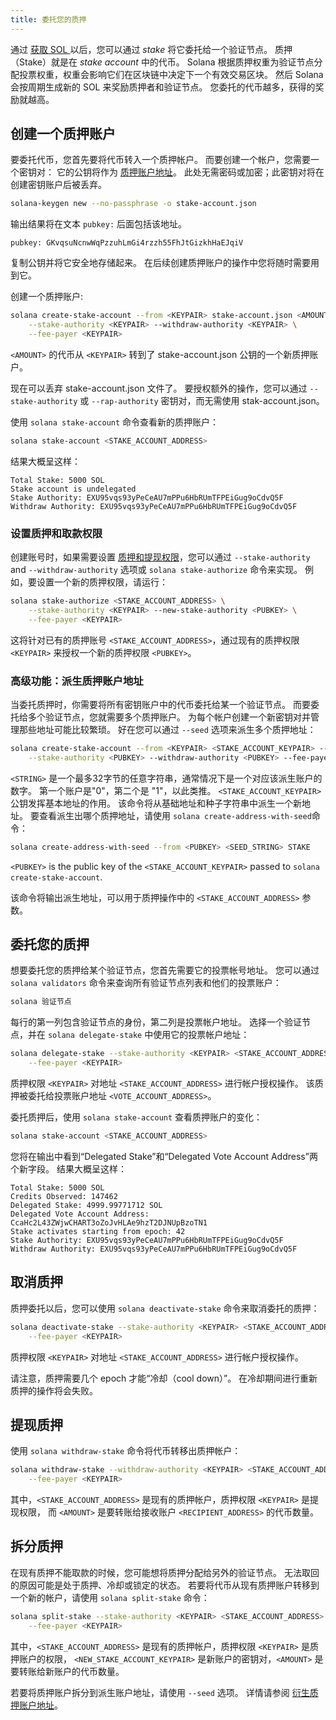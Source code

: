 ```yaml
---
title: 委托您的质押
---
```


通过 [ 获取 SOL ](transfer-tokens.md) 以后，您可以通过 _stake_ 将它委托给一个验证节点。 质押（Stake）就是在 _stake account_ 中的代币。 Solana 根据质押权重为验证节点分配投票权重，权重会影响它们在区块链中决定下一个有效交易区块。 然后 Solana 会按周期生成新的 SOL 来奖励质押者和验证节点。 您委托的代币越多，获得的奖励就越高。

## 创建一个质押账户
要委托代币，您首先要将代币转入一个质押帐户。 而要创建一个帐户，您需要一个密钥对： 它的公钥将作为 [质押账户地址](../staking/stake-accounts.md#account-address)。 此处无需密码或加密；此密钥对将在创建密钥账户后被丢弃。

```bash
solana-keygen new --no-passphrase -o stake-account.json
```

输出结果将在文本 `pubkey:` 后面包括该地址。

```text
pubkey: GKvqsuNcnwWqPzzuhLmGi4rzzh55FhJtGizkhHaEJqiV
```

复制公钥并将它安全地存储起来。 在后续创建质押账户的操作中您将随时需要用到它。

创建一个质押账户:

```bash
solana create-stake-account --from <KEYPAIR> stake-account.json <AMOUNT> \
    --stake-authority <KEYPAIR> --withdraw-authority <KEYPAIR> \
    --fee-payer <KEYPAIR>
```

`<AMOUNT>` 的代币从 `<KEYPAIR>` 转到了 stake-account.json 公钥的一个新质押账户。

现在可以丢弃 stake-account.json 文件了。 要授权额外的操作，您可以通过 `--stake-authority` 或 `--rap-authority` 密钥对，而无需使用 stak-account.json。

使用 `solana stake-account` 命令查看新的质押账户：

```bash
solana stake-account <STAKE_ACCOUNT_ADDRESS>
```

结果大概呈这样：

```text
Total Stake: 5000 SOL
Stake account is undelegated
Stake Authority: EXU95vqs93yPeCeAU7mPPu6HbRUmTFPEiGug9oCdvQ5F
Withdraw Authority: EXU95vqs93yPeCeAU7mPPu6HbRUmTFPEiGug9oCdvQ5F
```

### 设置质押和取款权限
创建账号时，如果需要设置 [质押和提现权限](../staking/stake-accounts.md#understanding-account-authorities)，您可以通过 `--stake-authority` and `--withdraw-authority` 选项或 `solana stake-authorize` 命令来实现。 例如，要设置一个新的质押权限，请运行：

```bash
solana stake-authorize <STAKE_ACCOUNT_ADDRESS> \
    --stake-authority <KEYPAIR> --new-stake-authority <PUBKEY> \
    --fee-payer <KEYPAIR>
```

这将针对已有的质押账号 `<STAKE_ACCOUNT_ADDRESS>`，通过现有的质押权限 `<KEYPAIR>` 来授权一个新的质押权限 `<PUBKEY>`。

### 高级功能：派生质押账户地址

当委托质押时，你需要将所有密钥账户中的代币委托给某一个验证节点。 而要委托给多个验证节点，您就需要多个质押账户。 为每个帐户创建一个新密钥对并管理那些地址可能比较繁琐。 好在您可以通过 `--seed` 选项来派生多个质押地址：

```bash
solana create-stake-account --from <KEYPAIR> <STAKE_ACCOUNT_KEYPAIR> --seed <STRING> <AMOUNT> \
    --stake-authority <PUBKEY> --withdraw-authority <PUBKEY> --fee-payer <KEYPAIR>
```

`<STRING>` 是一个最多32字节的任意字符串，通常情况下是一个对应该派生账户的数字。 第一个账户是"0"，第二个是 "1"，以此类推。 `<STAKE_ACCOUNT_KEYPAIR>` 公钥发挥基本地址的作用。 该命令将从基础地址和种子字符串中派生一个新地址。 要查看派生出哪个质押地址，请使用 `solana create-address-with-seed`命令：

```bash
solana create-address-with-seed --from <PUBKEY> <SEED_STRING> STAKE
```

`<PUBKEY>` is the public key of the `<STAKE_ACCOUNT_KEYPAIR>` passed to `solana create-stake-account`.

该命令将输出派生地址，可以用于质押操作中的 `<STAKE_ACCOUNT_ADDRESS>` 参数。

## 委托您的质押

想要委托您的质押给某个验证节点，您首先需要它的投票帐号地址。 您可以通过 `solana validators` 命令来查询所有验证节点列表和他们的投票账户：

```bash
solana 验证节点
```

每行的第一列包含验证节点的身份，第二列是投票帐户地址。 选择一个验证节点，并在 `solana delegate-stake` 中使用它的投票帐户地址：

```bash
solana delegate-stake --stake-authority <KEYPAIR> <STAKE_ACCOUNT_ADDRESS> <VOTE_ACCOUNT_ADDRESS> \
    --fee-payer <KEYPAIR>
```

质押权限 `<KEYPAIR>` 对地址 `<STAKE_ACCOUNT_ADDRESS>` 进行帐户授权操作。 该质押被委托给投票账户地址 `<VOTE_ACCOUNT_ADDRESS>`。

委托质押后，使用 `solana stake-account` 查看质押账户的变化：

```bash
solana stake-account <STAKE_ACCOUNT_ADDRESS>
```

您将在输出中看到“Delegated Stake”和“Delegated Vote Account Address”两个新字段。 结果大概呈这样：

```text
Total Stake: 5000 SOL
Credits Observed: 147462
Delegated Stake: 4999.99771712 SOL
Delegated Vote Account Address: CcaHc2L43ZWjwCHART3oZoJvHLAe9hzT2DJNUpBzoTN1
Stake activates starting from epoch: 42
Stake Authority: EXU95vqs93yPeCeAU7mPPu6HbRUmTFPEiGug9oCdvQ5F
Withdraw Authority: EXU95vqs93yPeCeAU7mPPu6HbRUmTFPEiGug9oCdvQ5F
```

## 取消质押

质押委托以后，您可以使用 `solana deactivate-stake` 命令来取消委托的质押：

```bash
solana deactivate-stake --stake-authority <KEYPAIR> <STAKE_ACCOUNT_ADDRESS> \
    --fee-payer <KEYPAIR>
```

质押权限 `<KEYPAIR>` 对地址 `<STAKE_ACCOUNT_ADDRESS>` 进行帐户授权操作。

请注意，质押需要几个 epoch 才能“冷却（cool down）”。 在冷却期间进行重新质押的操作将会失败。

## 提现质押

使用 `solana withdraw-stake` 命令将代币转移出质押帐户：

```bash
solana withdraw-stake --withdraw-authority <KEYPAIR> <STAKE_ACCOUNT_ADDRESS> <RECIPIENT_ADDRESS> <AMOUNT> \
    --fee-payer <KEYPAIR>
```

其中，`<STAKE_ACCOUNT_ADDRESS>` 是现有的质押帐户，质押权限 `<KEYPAIR>` 是提现权限， 而 `<AMOUNT>` 是要转账给接收账户 `<RECIPIENT_ADDRESS>` 的代币数量。

## 拆分质押

在现有质押不能取款的时候，您可能想将质押分配给另外的验证节点。 无法取回的原因可能是处于质押、冷却或锁定的状态。 若要将代币从现有质押账户转移到一个新的帐户，请使用 `solana split-stake` 命令：

```bash
solana split-stake --stake-authority <KEYPAIR> <STAKE_ACCOUNT_ADDRESS> <NEW_STAKE_ACCOUNT_KEYPAIR> <AMOUNT> \
    --fee-payer <KEYPAIR>
```

其中，`<STAKE_ACCOUNT_ADDRESS>` 是现有的质押帐户，质押权限 `<KEYPAIR>` 是质押账户的权限， `<NEW_STAKE_ACCOUNT_KEYPAIR>` 是新账户的密钥对，`<AMOUNT>` 是要转账给新账户的代币数量。

若要将质押账户拆分到派生账户地址，请使用 `--seed` 选项。 详情请参阅 [衍生质押账户地址](#advanced-derive-stake-account-addresses)。
